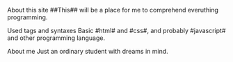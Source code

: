 About this site ##This## will be a place for me to comprehend everuthing programming.

Used tags and syntaxes Basic #html# and #css#, and probably #javascript# and other programming language.

About me Just an ordinary student with dreams in mind.
